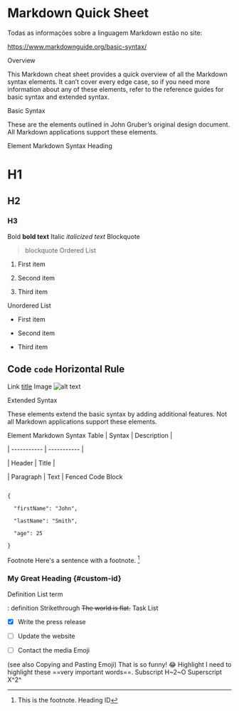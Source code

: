 # Markdown Quick Sheet

Todas as informações sobre a linguagem Markdown estão no site:

https://www.markdownguide.org/basic-syntax/




Overview

This Markdown cheat sheet provides a quick overview of all the Markdown syntax elements. It can’t cover every edge case, so if you need more information about any of these elements, refer to the reference guides for basic syntax and extended syntax.


Basic Syntax

These are the elements outlined in John Gruber’s original design document. All Markdown applications support these elements.

Element
Markdown Syntax
Heading
# H1

## H2

### H3
Bold
**bold text**
Italic
*italicized text*
Blockquote
> blockquote
Ordered List
1. First item

2. Second item

3. Third item

Unordered List
- First item

- Second item

- Third item

Code
`code`
Horizontal Rule
---
Link
[title](https://www.example.com)
Image
![alt text](image.jpg)

Extended Syntax

These elements extend the basic syntax by adding additional features. Not all Markdown applications support these elements.

Element
Markdown Syntax
Table
| Syntax | Description |

| ----------- | ----------- |

| Header | Title |

| Paragraph | Text |
Fenced Code Block
```

{

  "firstName": "John",

  "lastName": "Smith",

  "age": 25

}

```
Footnote
Here's a sentence with a footnote. [^1]


[^1]: This is the footnote.
Heading ID
### My Great Heading {#custom-id}
Definition List
term

: definition
Strikethrough
~~The world is flat.~~
Task List
- [x] Write the press release

- [ ] Update the website

- [ ] Contact the media
Emoji

(see also Copying and Pasting Emoji)
That is so funny! :joy:
Highlight
I need to highlight these ==very important words==.
Subscript
H~2~O
Superscript
X^2^
